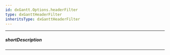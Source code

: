 ```yaml
---
id: dxGantt.Options.headerFilter
type: dxGanttHeaderFilter
inheritsType: dxGanttHeaderFilter
---
```

---
##### shortDescription
<!-- Description goes here -->

---
<!-- Description goes here -->